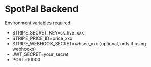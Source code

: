 # SpotPal Backend

Environment variables required:
- STRIPE_SECRET_KEY=sk_live_xxx
- STRIPE_PRICE_ID=price_xxx
- STRIPE_WEBHOOK_SECRET=whsec_xxx (optional, only if using webhooks)
- JWT_SECRET=your_secret
- PORT=10000

